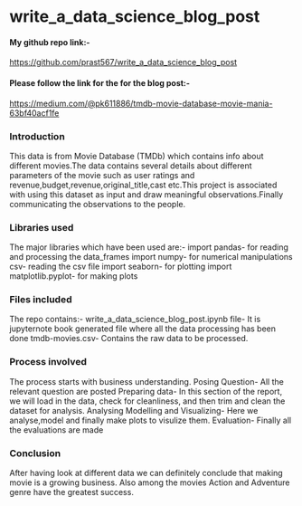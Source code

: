 # write_a_data_science_blog_post

#### My github repo link:-

https://github.com/prast567/write_a_data_science_blog_post

#### Please follow the link for the for the blog post:-

https://medium.com/@pk611886/tmdb-movie-database-movie-mania-63bf40acf1fe

### Introduction
This data is from Movie Database (TMDb) which contains info about different movies.The data contains several details about different parameters of the movie such as user ratings and revenue,budget,revenue,original_title,cast etc.This project is associated with using this dataset as input and draw meaningful observations.Finally communicating the observations to the people.

### Libraries used
The major libraries which have been used are:-
import pandas- for reading and processing the data_frames
import numpy- for numerical manipulations
csv- reading the csv file
import seaborn- for plotting
import matplotlib.pyplot- for making plots

### Files included
The repo contains:-
write_a_data_science_blog_post.ipynb file- It is jupyternote book generated file where all the data processing has been done
tmdb-movies.csv- Contains the raw data to be processed. 

### Process involved

The process starts with business understanding.
Posing Question- All the relevant question are posted
Preparing data- In this section of the report, we will load in the data, check for cleanliness, and then trim and clean the dataset for analysis.
Analysing Modelling and Visualizing- Here we analyse,model and finally make plots to visulize them.
Evaluation- Finally all the evaluations are made

### Conclusion 
After having look at different data we can definitely conclude that making movie is a growing business. Also among the movies Action and Adventure genre have the greatest success.


